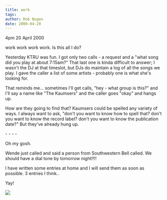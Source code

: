 ```yaml
---
title: work
tags: 
author: Rob Nugen
date: 2000-04-20
---
```


<p class=date>4pm 20 April 2000</p>

<p>work work work work.  Is this all I do?

<p>Yesterday KTRU was fun.  I got only two calls - a request and a "what song did you play at about 7:15am?"  That last one is kinda difficult to answer; I wasn't the DJ at that timeslot, but DJs do maintain a log of all the songs we play.  I gave the caller a list of some artists - probably one is what she's looking for.

<p>That reminds me... sometimes I'll get calls, "hey - what group is this?" and I'll say a name like "The Kaumsers" and the caller goes "okay" and hangs up.

<p>How are they going to find that?  Kaumsers could be spelled any variety of ways.  I always want to ask, "don't you want to know how to spell that?  don't you want to know the record label?  don't you want to know the publication date?"  But they've already hung up.

<p>- - - - 

<p>Oh my gosh.

<p>Wende just called and said a person from Southwestern Bell called.  We should have a dial tone by tomorrow night!!!!

<p>I have written some entries at home and I will send them as soon as possible.  3 entries I think..

<p>Yay!

<p><img src="/images/rob/wL-ROB.gif">


